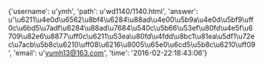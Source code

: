 {'username': u'ymh', 'path': u'wd1140/1140.html', 'answer': u'\u6211\u4e0d\u6562\u8bf4\u6284\u88ad\u4e00\u5b9a\u4e0d\u5bf9\uff0c\u6bd5\u7adf\u6284\u88ad\u7684\u540c\u5b66\u53ef\u80fd\u4e5f\u6709\u82e6\u8877\uff0c\u6211\u53ea\u80fd\u4fdd\u8bc1\u81ea\u5df1\u72ec\u7acb\u5b8c\u6210\uff08\u6216\u8005\u65e0\u6cd5\u5b8c\u6210\uff09', 'email': u'yumh13@163.com', 'time': '2016-02-22:18:43:06'}